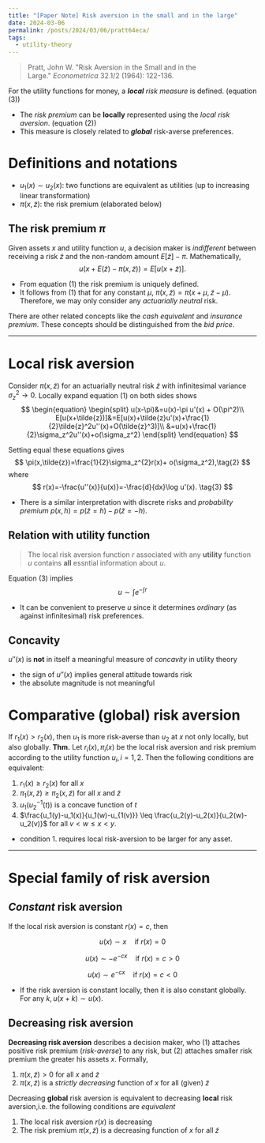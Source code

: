 ```yaml
---
title: "[Paper Note] Risk aversion in the small and in the large"
date: 2024-03-06
permalink: /posts/2024/03/06/pratt64eca/
tags:
  - utility-theory
---
```


> Pratt, John W. "Risk Aversion in the Small and in the Large." _Econometrica_ 32.1/2 (1964): 122-136.

For the utility functions for money, a ***local*** *risk measure* is defined.  (equation (3))
- The *risk premium* can be **locally** represented using the *local risk aversion*. (equation (2)) 
- This measure is closely related to ***global*** risk-averse preferences.

# Definitions and notations
- $u_{1}(x)\sim u_{2}(x)$: two functions are equivalent as utilities (up to increasing linear transformation)
- $\pi({x,\tilde{z}})$: the risk premium (elaborated below)

## The **risk premium** $\pi$
Given assets $x$ and utility function $u$, a decision maker is *indifferent* between receiving a risk $\tilde{z}$ and the non-random amount $E[\tilde{z}]-\pi$.  Mathematically,
$$
u(x+E(\tilde{z})-\pi(x,\tilde{z}))=E[u(x+\tilde{z})].\tag{1}
$$
- From equation (1) the risk premium is uniquely defined. 
- It follows from (1) that for any constant $\mu$, $\pi(x,\tilde{z})=\pi(x+\mu,\tilde{z}-\mu)$. Therefore, we may only consider any *actuarially neutral* risk.

There are other related concepts like the *cash equivalent* and *insurance premium*.
These concepts should be distinguished from the *bid price*.

---
# Local risk aversion
Consider $\pi(x,\tilde{z})$ for an actuarially neutral risk $\tilde{z}$ with infinitesimal variance $\sigma_z^2{\rightarrow}0$. Locally expand equation (1) on both sides shows
$$
\begin{equation}
\begin{split}
u(x-\pi)&=u(x)-\pi u'(x) + O(\pi^2)\\
E[u(x+\tilde{z})]&=E[u(x)+\tilde{z}u'(x)+\frac{1}{2}\tilde{z}^2u''(x)+O(\tilde{z}^3)]\\
&=u(x)+\frac{1}{2}\sigma_z^2u''(x)+o(\sigma_z^2)
\end{split}
\end{equation}
$$

Setting equal these equations gives
$$
\pi(x,\tilde{z})=\frac{1}{2}\sigma_z^{2}r(x)+ o(\sigma_z^2),\tag{2}
$$
where 
$$
r(x)=-\frac{u''(x)}{u(x)}=-\frac{d}{dx}\log u'(x). \tag{3}
$$
- There is a similar interpretation with discrete risks and *probability premium* $p(x,h)=p(\tilde{z}=h)-p(\tilde{z}=-h)$.

## Relation with utility function
> The local risk aversion function $r$ associated with any **utility** function $u$ contains **all** essntial information about $u$.

Equation (3) implies
$$u\sim\int e^{-\int r} \tag{4}$$
- It can be convenient to preserve $u$ since it determines *ordinary* (as against infinitesimal) risk preferences.

## Concavity
$u''(x)$ is **not** in itself a meaningful measure of *concavity* in utility theory
- the sign of $u''(x)$ implies general attitude towards risk
- the absolute magnitude is not meaningful


# Comparative (global) risk aversion
If $r_1(x)>r_2(x)$, then $u_1$ is more risk-averse than $u_2$ at $x$ not only locally, but also globally. 
**Thm.** Let $r_i(x),\pi_i(x)$ be the local risk aversion and risk premium according to the utility function $u_i,\,i=1,2$. Then the following conditions are equivalent:
1. $r_{1}(x)\geq r_2(x)$ for all $x$
2. $\pi_1(x,\tilde{z})\geq \pi_2(x,\tilde{z})$ for all $x$ and $\tilde{z}$
3. $u_1(u_2^{-1}(t))$ is a concave function of $t$
4. $\frac{u_1(y)-u_1(x)}{u_1(w)-u_{1(v)}} \leq \frac{u_2(y)-u_2(x)}{u_2(w)-u_2(v)}$ for all $v<w\leq x<y$.

- condition 1. requires local risk-aversion to be larger for any asset.

---

# Special family of risk aversion
## *Constant* risk aversion
If the local risk aversion is constant $r(x)=c$, then

$$
u(x)\sim x\quad\text{if } r(x)=0
$$

$$
u(x)\sim -e^{-cx} \quad\text{if } r(x)=c>0
$$

$$
u(x)\sim e^{-cx} \quad\text{if } r(x)=c<0
$$
- If the risk aversion is constant locally, then it is also constant globally.
For any $k,\,u(x+k)\sim u(x)$.

## Decreasing risk aversion

**Decreasing risk aversion** describes a decision maker, who (1) attaches positive risk premium (*risk-averse*) to any risk, but (2) attaches smaller risk premium the greater his assets $x$. Formally,
1. $\pi(x,\tilde{z})>0$ for all $x$ and $\tilde{z}$
2. $\pi(x,\tilde{z})$ is a *strictly decreasing* function of $x$ for all (given) $\tilde{z}$

Decreasing **global** risk aversion is equivalent to decreasing **local** risk aversion,i.e. the following conditions are *equivalent*
1. The local risk aversion $r(x)$ is decreasing
2. The risk premium $\pi(x,\tilde{z})$ is a decreasing function of $x$ for all $\tilde{z}$
